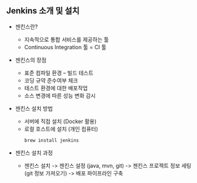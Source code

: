 ## Jenkins 소개 및 설치

- 젠킨스란?
  * 지속적으로 통합 서비스를 제공하는 툴
  * Continuous Integration 툴 = CI 툴
- 젠킨스의 장점
  * 표준 컴파일 환경 – 빌드 테스트
  * 코딩 규약 준수여부 체크
  * 테스트 환경에 대한 배포작업
  * 소스 변경에 따른 성능 변화 감시
- 젠킨스 설치 방법
  * 서버에 직접 설치 (Docker 활용)
  * 로컬 호스트에 설치 (개인 컴퓨터)
    ``` bash
    brew install jenkins
    ```

- 젠킨스 설치 과정
  * 젠킨스 설치 -> 젠킨스 설정 (java, mvn, git) -> 젠킨스 프로젝트 정보 세팅(git 정보 가져오기) -> 배포 파이프라인 구축 
